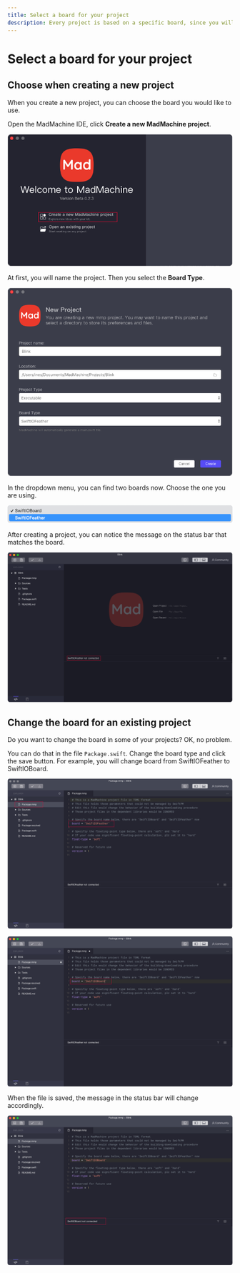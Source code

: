 ```yaml
---
title: Select a board for your project
description: Every project is based on a specific board, since you will use the pins on board. So you will choose a board when creating a project. You can also change it later if you want to use another board.
---
```


# Select a board for your project

## Choose when creating a new project

When you create a new project, you can choose the board you would like to use.

Open the MadMachine IDE, click **Create a new MadMachine project**.

![Create a project](img/create.png)

At first, you will name the project. Then you select the **Board Type**. 

![project info](img/projectInfo.png)

In the dropdown menu, you can find two boards now. Choose the one you are using. 

![board type](img/boardType.png)

After creating a project, you can notice the message on the status bar that matches the board.

![board info in status bar](img/statusBar.png)

## Change the board for an existing project

Do you want to change the board in some of your projects? OK, no problem.

You can do that in the file `Package.swift`. Change the board type and click the save button. For example, you will change board from SwiftIOFeather to SwiftIOBoard.

![](img/boardChange1.png)

![](img/boardChange2.png)

When the file is saved, the message in the status bar will change accordingly.

![](img/boardChange3.png)
